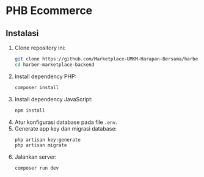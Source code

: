# PHB Ecommerce

## Instalasi

1. Clone repository ini:
    ```bash
    git clone https://github.com/Marketplace-UMKM-Harapan-Bersama/harber-marketplace-backend.git
    cd harber-marketplace-backend
    ```
2. Install dependency PHP:
    ```bash
    composer install
    ```
3. Install dependency JavaScript:
    ```bash
    npm install
    ```
4. Atur konfigurasi database pada file `.env`.
5. Generate app key dan migrasi database:
    ```bash
    php artisan key:generate
    php artisan migrate
    ```
6. Jalankan server:
    ```bash
    composer run dev
    ```
